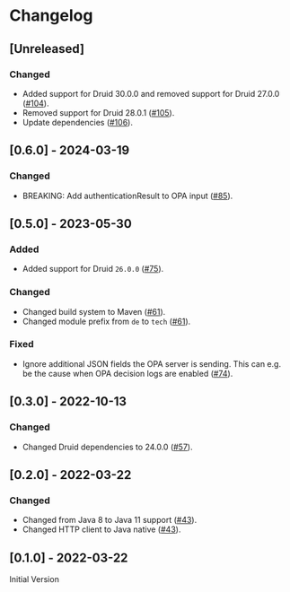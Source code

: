 # Changelog

## [Unreleased]

### Changed

- Added support for Druid 30.0.0 and removed support for Druid 27.0.0 ([#104]).
- Removed support for Druid 28.0.1 ([#105]).
- Update dependencies ([#106]).

[#104]: https://github.com/stackabletech/druid-opa-authorizer/pull/104
[#105]: https://github.com/stackabletech/druid-opa-authorizer/pull/105
[#106]: https://github.com/stackabletech/druid-opa-authorizer/pull/106

## [0.6.0] - 2024-03-19

### Changed

- BREAKING: Add authenticationResult to OPA input ([#85]).

[#85]: https://github.com/stackabletech/druid-opa-authorizer/pull/85

## [0.5.0] - 2023-05-30

### Added

- Added support for Druid `26.0.0` ([#75]).

### Changed

- Changed build system to Maven ([#61]).
- Changed module prefix from `de` to `tech` ([#61]).

### Fixed

- Ignore additional JSON fields the OPA server is sending. This can e.g. be the cause when OPA decision logs are enabled ([#74]).

[#61]: https://github.com/stackabletech/druid-opa-authorizer/pull/61
[#74]: https://github.com/stackabletech/druid-opa-authorizer/pull/74
[#75]: https://github.com/stackabletech/druid-opa-authorizer/pull/75

## [0.3.0] - 2022-10-13

### Changed

- Changed Druid dependencies to 24.0.0 ([#57]).

[#57]: https://github.com/stackabletech/druid-opa-authorizer/pull/57

## [0.2.0] - 2022-03-22

### Changed

- Changed from Java 8 to Java 11 support ([#43]).
- Changed HTTP client to Java native ([#43]).

[#43]: https://github.com/stackabletech/druid-opa-authorizer/pull/43

## [0.1.0] - 2022-03-22

Initial Version
